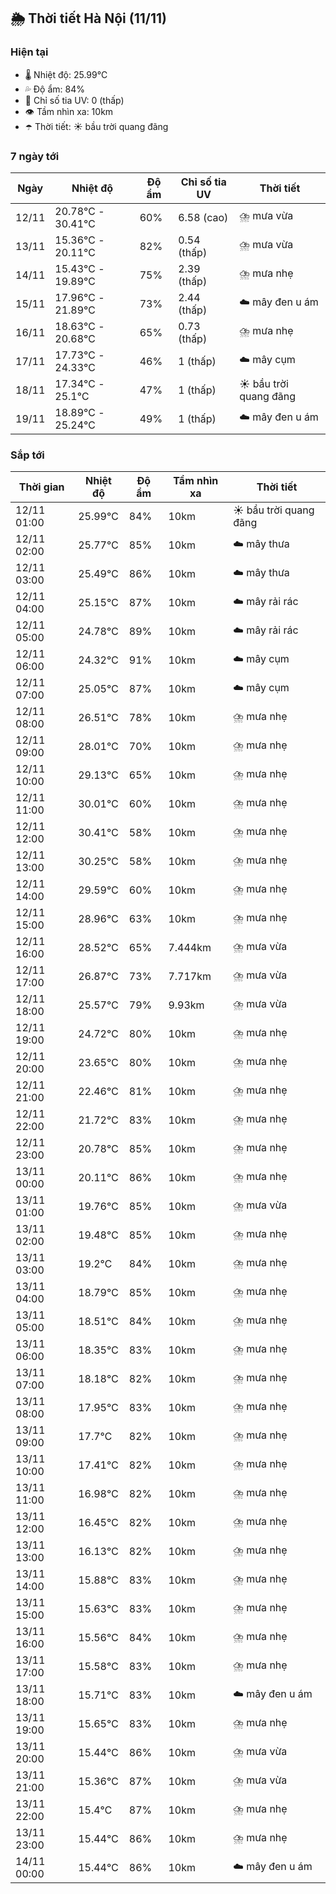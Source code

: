 ## 🌦️ Thời tiết Hà Nội (11/11)

### Hiện tại

- 🌡️ Nhiệt độ: 25.99℃
- 💦 Độ ẩm: 84%
- 🌟 Chỉ số tia UV: 0 (thấp)
- 👁️ Tầm nhìn xa: 10km
- ☂️ Thời tiết: ☀️ bầu trời quang đãng

### 7 ngày tới

| Ngày | Nhiệt độ | Độ ẩm | Chỉ số tia UV | Thời tiết |
| --- | --- | --- | --- | --- |
| 12/11 | 20.78℃ - 30.41℃ | 60% | 6.58 (cao) | ⛈️ mưa vừa |
| 13/11 | 15.36℃ - 20.11℃ | 82% | 0.54 (thấp) | ⛈️ mưa vừa |
| 14/11 | 15.43℃ - 19.89℃ | 75% | 2.39 (thấp) | ⛈️ mưa nhẹ |
| 15/11 | 17.96℃ - 21.89℃ | 73% | 2.44 (thấp) | ☁️ mây đen u ám |
| 16/11 | 18.63℃ - 20.68℃ | 65% | 0.73 (thấp) | ⛈️ mưa nhẹ |
| 17/11 | 17.73℃ - 24.33℃ | 46% | 1 (thấp) | ☁️ mây cụm |
| 18/11 | 17.34℃ - 25.1℃ | 47% | 1 (thấp) | ☀️ bầu trời quang đãng |
| 19/11 | 18.89℃ - 25.24℃ | 49% | 1 (thấp) | ☁️ mây đen u ám |

### Sắp tới

| Thời gian | Nhiệt độ | Độ ẩm | Tầm nhìn xa | Thời tiết |
| --- | --- | --- | --- | --- |
| 12/11 01:00 | 25.99℃ | 84% | 10km | ☀️ bầu trời quang đãng |
| 12/11 02:00 | 25.77℃ | 85% | 10km | ☁️ mây thưa |
| 12/11 03:00 | 25.49℃ | 86% | 10km | ☁️ mây thưa |
| 12/11 04:00 | 25.15℃ | 87% | 10km | ☁️ mây rải rác |
| 12/11 05:00 | 24.78℃ | 89% | 10km | ☁️ mây rải rác |
| 12/11 06:00 | 24.32℃ | 91% | 10km | ☁️ mây cụm |
| 12/11 07:00 | 25.05℃ | 87% | 10km | ☁️ mây cụm |
| 12/11 08:00 | 26.51℃ | 78% | 10km | ⛈️ mưa nhẹ |
| 12/11 09:00 | 28.01℃ | 70% | 10km | ⛈️ mưa nhẹ |
| 12/11 10:00 | 29.13℃ | 65% | 10km | ⛈️ mưa nhẹ |
| 12/11 11:00 | 30.01℃ | 60% | 10km | ⛈️ mưa nhẹ |
| 12/11 12:00 | 30.41℃ | 58% | 10km | ⛈️ mưa nhẹ |
| 12/11 13:00 | 30.25℃ | 58% | 10km | ⛈️ mưa nhẹ |
| 12/11 14:00 | 29.59℃ | 60% | 10km | ⛈️ mưa nhẹ |
| 12/11 15:00 | 28.96℃ | 63% | 10km | ⛈️ mưa nhẹ |
| 12/11 16:00 | 28.52℃ | 65% | 7.444km | ⛈️ mưa vừa |
| 12/11 17:00 | 26.87℃ | 73% | 7.717km | ⛈️ mưa vừa |
| 12/11 18:00 | 25.57℃ | 79% | 9.93km | ⛈️ mưa vừa |
| 12/11 19:00 | 24.72℃ | 80% | 10km | ⛈️ mưa nhẹ |
| 12/11 20:00 | 23.65℃ | 80% | 10km | ⛈️ mưa nhẹ |
| 12/11 21:00 | 22.46℃ | 81% | 10km | ⛈️ mưa nhẹ |
| 12/11 22:00 | 21.72℃ | 83% | 10km | ⛈️ mưa nhẹ |
| 12/11 23:00 | 20.78℃ | 85% | 10km | ⛈️ mưa nhẹ |
| 13/11 00:00 | 20.11℃ | 86% | 10km | ⛈️ mưa nhẹ |
| 13/11 01:00 | 19.76℃ | 85% | 10km | ⛈️ mưa vừa |
| 13/11 02:00 | 19.48℃ | 85% | 10km | ⛈️ mưa nhẹ |
| 13/11 03:00 | 19.2℃ | 84% | 10km | ⛈️ mưa nhẹ |
| 13/11 04:00 | 18.79℃ | 85% | 10km | ⛈️ mưa nhẹ |
| 13/11 05:00 | 18.51℃ | 84% | 10km | ⛈️ mưa nhẹ |
| 13/11 06:00 | 18.35℃ | 83% | 10km | ⛈️ mưa nhẹ |
| 13/11 07:00 | 18.18℃ | 82% | 10km | ⛈️ mưa nhẹ |
| 13/11 08:00 | 17.95℃ | 83% | 10km | ⛈️ mưa nhẹ |
| 13/11 09:00 | 17.7℃ | 82% | 10km | ⛈️ mưa nhẹ |
| 13/11 10:00 | 17.41℃ | 82% | 10km | ⛈️ mưa nhẹ |
| 13/11 11:00 | 16.98℃ | 82% | 10km | ⛈️ mưa nhẹ |
| 13/11 12:00 | 16.45℃ | 82% | 10km | ⛈️ mưa nhẹ |
| 13/11 13:00 | 16.13℃ | 82% | 10km | ⛈️ mưa nhẹ |
| 13/11 14:00 | 15.88℃ | 83% | 10km | ⛈️ mưa nhẹ |
| 13/11 15:00 | 15.63℃ | 83% | 10km | ⛈️ mưa nhẹ |
| 13/11 16:00 | 15.56℃ | 84% | 10km | ⛈️ mưa nhẹ |
| 13/11 17:00 | 15.58℃ | 83% | 10km | ⛈️ mưa nhẹ |
| 13/11 18:00 | 15.71℃ | 83% | 10km | ☁️ mây đen u ám |
| 13/11 19:00 | 15.65℃ | 83% | 10km | ⛈️ mưa nhẹ |
| 13/11 20:00 | 15.44℃ | 86% | 10km | ⛈️ mưa vừa |
| 13/11 21:00 | 15.36℃ | 87% | 10km | ⛈️ mưa vừa |
| 13/11 22:00 | 15.4℃ | 87% | 10km | ⛈️ mưa nhẹ |
| 13/11 23:00 | 15.44℃ | 86% | 10km | ⛈️ mưa nhẹ |
| 14/11 00:00 | 15.44℃ | 86% | 10km | ☁️ mây đen u ám |

